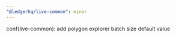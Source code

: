 ```yaml
---
"@ledgerhq/live-common": minor
---
```


conf(live-common): add polygon explorer batch size default value

